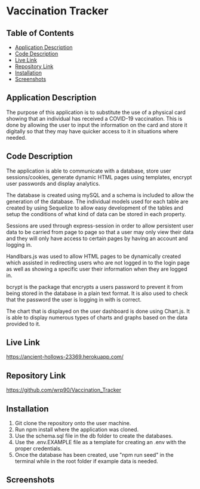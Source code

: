 # Vaccination Tracker

## Table of Contents
- [Application Description](#Application&#32;Description)
- [Code Description](#Code&#32;Description)
- [Live Link](#Live&#32;Link)
- [Repository Link](#Repository&#32;Link)
- [Installation](#Installation)
- [Screenshots](#Screenshots)

## Application Description
The purpose of this application is to substitute the use of a physical card showing that an individual has received a COVID-19 vaccination. This is done by allowing the user to input the information on the card and store it digitally so that they may have quicker access to it in situations where needed.

## Code Description
The application is able to communicate with a database, store user sessions/cookies, generate dynamic HTML pages using templates, encrypt user passwords and display analytics. 

The database is created using mySQL and a schema is included to allow the generation of the database. The individual models used for each table are created by using Sequelize to allow easy development of the tables and setup the conditions of what kind of data can be stored in each property.

Sessions are used through express-session in order to allow persistent user data to be carried from page to page so that a user may only view their data and they will only have access to certain pages by having an account and logging in.

Handlbars.js was used to allow HTML pages to be dynamically created which assisted in redirecting users who are not logged in to the login page as well as showing a specific user their information when they are logged in.

bcrypt is the package that encrypts a users password to prevent it from being stored in the database in a plain text format. It is also used to check that the password the user is logging in with is correct.

The chart that is displayed on the user dashboard is done using Chart.js. It is able to display numerous types of charts and graphs based on the data provided to it. 

## Live Link
https://ancient-hollows-23369.herokuapp.com/

## Repository Link
https://github.com/wrp90/Vaccination_Tracker

## Installation
1. Git clone the repository onto the user machine.
2. Run npm install where the application was cloned. 
3. Use the schema.sql file in the db folder to create the databases.
4. Use the .env.EXAMPLE file as a template for creating an .env with the proper credentials.
5. Once the database has been created, use "npm run seed" in the terminal while in the root folder if example data is needed.

## Screenshots